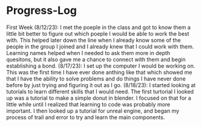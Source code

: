 # Progress-Log
First Week
(8/12/23): I met the poeple in the class and got to know them a little bit better to figure out which poeple I would be able to work the best with. This helped later down the line when I already know some of the people in the group I joined and I already knew that I could work with them. Learning names helped when I needed to ask them more in depth quesitons, but it also gave me a chance to connect with them and begin establishing a bond.
(8/17/23): I set up the computer I would be working on. This was the first time I have ever done anthing like that which showed me that I have the ability to solve problems and do things I have never done before by just trying and figuring it out as I go.
(8/18/23): I started looking at tutorials to learn different skills that I would need. The first turtorial I looked up was a tutorial to make a simple donut in blender. I focused on that for a little while until I realized that learning to code was probably more important. I then looked up a tutorial for unreal engine, and began my process of trail and error to try and learn the main components.
